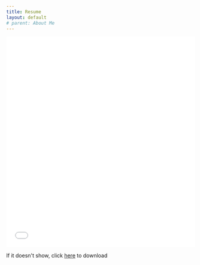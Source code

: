 ```yaml
---
title: Resume
layout: default
# parent: About Me
---
```


<embed src="resume.pdf" type="application/pdf" style="width: 100%; aspect-ratio: 0.9;">

<!-- <iframe src="http://docs.google.com/gview?url=https://raw.githubusercontent.com/NormalLLer/NormalLLer.github.io/726e62bc86c1743d26be54ded482573a004251e7/resume.pdf&embedded=false" style="width: 100%; aspect-ratio: 0.9;" frameborder="0"></iframe> -->

If it doesn't show, click [here](https://github.com//NormalLLer/NormalLLer.github.io/raw/main/resume.pdf) to download

